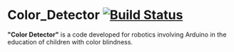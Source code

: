 # Color_Detector [![Build Status](https://travis-ci.org/felipecaninnovaes/color_detector.svg?branch=master)](https://travis-ci.org/felipecaninnovaes/color_detector)


**"Color Detector"** is a code developed for robotics involving Arduino in the education of children with color blindness.

